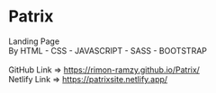 # Patrix
Landing Page </br>
By HTML - CSS - JAVASCRIPT - SASS - BOOTSTRAP </br></br>
GitHub Link => https://rimon-ramzy.github.io/Patrix/</br>
Netlify Link => https://patrixsite.netlify.app/</br>
